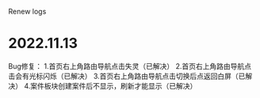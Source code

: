 
Renew logs
# 2022.11.13
Bug修复：
1.首页右上角路由导航点击失灵（已解决）
2.首页右上角路由导航点击会有光标闪烁（已解决）
3.首页右上角路由导航点击切换后点返回白屏（已解决）
4.案件板块创建案件后不显示，刷新才能显示（已解决）
